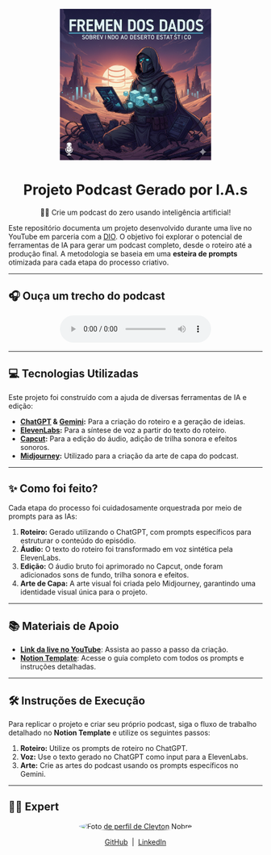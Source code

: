 <p align="center">
  <img src="./assets/Fremen_dos_dados.png" width="300" alt="Fremen dos dados" />
</p>

<h1 align="center">Projeto Podcast Gerado por I.A.s</h1>

<p align="center">
  🤖✨ Crie um podcast do zero usando inteligência artificial!
</p>

Este repositório documenta um projeto desenvolvido durante uma live no YouTube em parceria com a [DIO](https://dio.me). O objetivo foi explorar o potencial de ferramentas de IA para gerar um podcast completo, desde o roteiro até a produção final. A metodologia se baseia em uma **esteira de prompts** otimizada para cada etapa do processo criativo.

---

## 🎧 Ouça um trecho do podcast

<div align="center">
  <audio src="./output/Ep1_Conceitos_basicos.mp3" controls title="Podcast - Conceitos Básicos"></audio>
</div>

---

## 💻 Tecnologias Utilizadas

Este projeto foi construído com a ajuda de diversas ferramentas de IA e edição:

* **[ChatGPT](https://chat.openai.com/) & [Gemini](https://gemini.google.com/):** Para a criação do roteiro e a geração de ideias.
* **[ElevenLabs](https://beta.elevenlabs.io/):** Para a síntese de voz a partir do texto do roteiro.
* **[Capcut](https://www.capcut.com/pt-br/):** Para a edição do áudio, adição de trilha sonora e efeitos sonoros.
* **[Midjourney](https://www.midjourney.com/):** Utilizado para a criação da arte de capa do podcast.

---

## ✨ Como foi feito?

Cada etapa do processo foi cuidadosamente orquestrada por meio de prompts para as IAs:

1.  **Roteiro:** Gerado utilizando o ChatGPT, com prompts específicos para estruturar o conteúdo do episódio.
2.  **Áudio:** O texto do roteiro foi transformado em voz sintética pela ElevenLabs.
3.  **Edição:** O áudio bruto foi aprimorado no Capcut, onde foram adicionados sons de fundo, trilha sonora e efeitos.
4.  **Arte de Capa:** A arte visual foi criada pelo Midjourney, garantindo uma identidade visual única para o projeto.

---

## 📚 Materiais de Apoio

* [**Link da live no YouTube**](https://www.youtube.com): Assista ao passo a passo da criação.
* [**Notion Template**](https://helpful-jump-17b.notion.site/PAS-Podcast-AI-Studio-210489e15d7a4a73b743bb159e45d06f?pvs=4): Acesse o guia completo com todos os prompts e instruções detalhadas.

---

## 🛠️ Instruções de Execução

Para replicar o projeto e criar seu próprio podcast, siga o fluxo de trabalho detalhado no **Notion Template** e utilize os seguintes passos:

1.  **Roteiro:** Utilize os prompts de roteiro no ChatGPT.
2.  **Voz:** Use o texto gerado no ChatGPT como input para a ElevenLabs.
3.  **Arte:** Crie as artes do podcast usando os prompts específicos no Gemini.

---

## 👨‍💻 Expert

<p align="center">
  <a href="https://github.com/Cleyton-Nobre" target="_blank">
    <img src="https://avatars.githubusercontent.com/u/74636605?v=4" width="100" alt="Foto de perfil de Cleyton Nobre" style="border-radius: 50%;" />
  </a>
</p>

<p align="center">
  <a href="https://github.com/Cleyton-Nobre">GitHub</a>
  &nbsp;|&nbsp;
  <a href="www.linkedin.com/in/cleyton-nobre/">LinkedIn</a>
</p>

